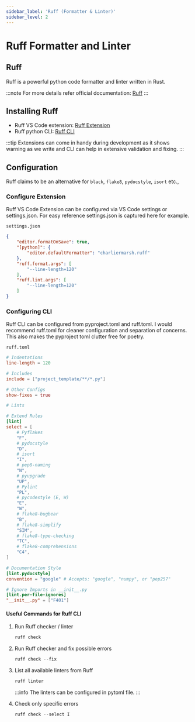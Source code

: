 ```yaml
---
sidebar_label: 'Ruff (Formatter & Linter)'
sidebar_level: 2
---
```


# Ruff Formatter and Linter

## Ruff

Ruff is a powerful python code formatter and linter written in Rust.

:::note
For more details refer official documentation: [Ruff](https://docs.astral.sh/ruff/)
:::

## Installing Ruff

- Ruff VS Code extension: [Ruff Extension](https://marketplace.visualstudio.com/items?itemName=charliermarsh.ruff)
- Ruff python CLI: [Ruff CLI](https://pypi.org/project/ruff/)

:::tip
Extensions can come in handy during development as it shows warning as we write and CLI can help in extensive
validation and fixing.
:::

## Configuration

Ruff claims to be an alternative for `black`, `flake8`, `pydocstyle`, `isort` etc.,

### Configure Extension

Ruff VS Code Extension can be configured via VS Code settings or settings.json. For easy reference settings.json is
captured here for example.

`settings.json`

```json
{
    "editor.formatOnSave": true,
    "[python]": {
        "editor.defaultFormatter": "charliermarsh.ruff"
    },
    "ruff.format.args": [
        "--line-length=120"
    ],
    "ruff.lint.args": [
        "--line-length=120"
    ]
}
```

### Configuring CLI

Ruff CLI can be configured from pyproject.toml and ruff.toml. I would recommend ruff.toml for cleaner configuration
and separation of concerns. This also makes the pyproject toml clutter free for poetry.

`ruff.toml`

```toml
# Indentations
line-length = 120

# Includes
include = ["project_template/**/*.py"]

# Other Configs
show-fixes = true

# Lints

# Extend Rules
[lint]
select = [
    # Pyflakes
    "F",
    # pydocstyle
    "D",
    # isort
    "I",
    # pep8-naming
    "N",
    # pyupgrade
    "UP",
    # Pylint
    "PL",
    # pycodestyle (E, W)
    "E",
    "W",
    # flake8-bugbear
    "B",
    # flake8-simplify
    "SIM",
    # flake8-type-checking
    "TC",
    # flake8-comprehensions
    "C4",
]

# Documentation Style
[lint.pydocstyle]
convention = "google" # Accepts: "google", "numpy", or "pep257"

# Ignore Imports in __init__.py
[lint.per-file-ignores]
"__init__.py" = ["F401"]
```

#### Useful Commands for Ruff CLI

1. Run Ruff checker / linter

   ```powershell
   ruff check
   ```

2. Run Ruff checker and fix possible errors

   ```powershell
   ruff check --fix
   ```

3. List all available linters from Ruff

   ```powershell
   ruff linter  
   ```

   :::info
   The linters can be configured in pytoml file.
   :::

4. Check only specific errors

   ```powershell
   ruff check --select I
   ```

